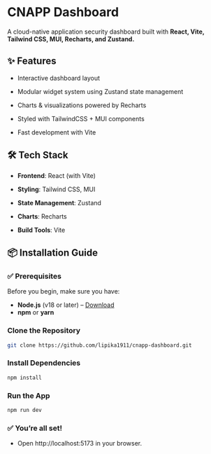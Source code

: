 
# CNAPP Dashboard

A cloud-native application security dashboard built with **React, Vite, Tailwind CSS, MUI, Recharts, and Zustand.**


## ✨ Features

- Interactive dashboard layout

- Modular widget system using Zustand state management

- Charts & visualizations powered by Recharts

- Styled with TailwindCSS + MUI components

- Fast development with Vite


## 🛠️ Tech Stack

- **Frontend**: React (with Vite)

- **Styling**: Tailwind CSS, MUI

- **State Management**: Zustand

- **Charts**: Recharts

- **Build Tools**: Vite 
               


## 📦 Installation Guide

### ✅ Prerequisites

Before you begin, make sure you have:

- **Node.js** (v18 or later) – [Download](https://nodejs.org/)
- **npm** or **yarn**

### Clone the Repository

```bash
git clone https://github.com/lipika1911/cnapp-dashboard.git
```

### Install Dependencies

```bash
npm install
```

### Run the App

```bash
npm run dev
```

### ✅ You’re all set!
- Open http://localhost:5173 in your browser.
